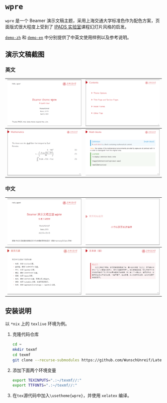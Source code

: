 # `wpre`

`wpre` 是一个 Beamer 演示文稿主题，采用上海交通大学标准色作为配色方案，页面版式很大程度上受到了 [IPADS 实验室](https://ipads.se.sjtu.edu.cn/)课程幻灯片风格的启发。

[`demo-zh`](demo-zh/) 和 [`demo-en`](demo-en) 中分别提供了中英文使用样例以及参考说明。

## 演示文稿截图

### 英文

|![snapshot en 1](readme-fig/en-1.png)|![snapshot en 2](readme-fig/en-2.png)|
|:--:|:--:|
|![snapshot en 3](readme-fig/en-3.png)|![snapshot en 4](readme-fig/en-4.png)|

### 中文

|![snapshot zh 1](readme-fig/zh-1.png)|![snapshot zh 2](readme-fig/zh-2.png)|
|:--:|:--:|
|![snapshot zh 3](readme-fig/zh-3.png)|![snapshot zh 4](readme-fig/zh-4.png)|

## 安装说明

以 `*nix` 上的 `texlive` 环境为例。

1. 克隆代码仓库

    ```bash
    cd ~
    mkdir texmf
    cd texmf
    git clone --recurse-submodules https://github.com/WunschUnreif/Latex-Templates.git
    ```

2. 添加下面两个环境变量

    ```bash
    export TEXINPUTS=".:~/texmf//:"
    export TTFONTS=".:~/texmf//:"
    ```

3. 在`tex`源代码中加入`\usetheme{wpre}`，并使用 `xelatex` 编译。
